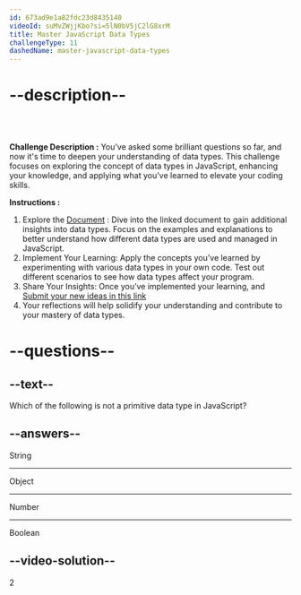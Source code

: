 ```yaml
---
id: 673ad9e1a82fdc23d8435140
videoId: suMvZWjjKbo?si=5lN0bV5jC2lG8xrM
title: Master JavaScript Data Types
challengeType: 11
dashedName: master-javascript-data-types
---
```


# --description--

<br>
<br>

**Challenge Description :** 
You’ve asked some brilliant questions so far, and now it's time to deepen your understanding of data types. This challenge focuses on exploring the concept of data types in JavaScript, enhancing your knowledge, and applying what you've learned to elevate your coding skills.

**Instructions :**

1. Explore the <span style="color:blue;">[Document](https://docs.google.com/document/d/11cjjwjqrLhN9zkTw2CrvkRKbNGxpvfD5zF7l5r-0FOQ/edit)</span> : Dive into the linked document to gain additional insights into data types. Focus on the examples and explanations to better understand how different data types are used and managed in JavaScript.
2. Implement Your Learning: Apply the concepts you’ve learned by experimenting with various data types in your own code. Test out different scenarios to see how data types affect your program.
3. Share Your Insights: Once you’ve implemented your learning, and <span style="color:blue;">[Submit your new ideas in this link](https://forms.gle/29q9d8LJqMwbcyzV9)</span>
4. Your reflections will help solidify your understanding and contribute to your mastery of data types.

# --questions--

## --text--

Which of the following is not a primitive data type in JavaScript?

## --answers--

String

---

Object

---

Number

---

Boolean


## --video-solution--

2
